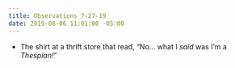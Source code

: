 ```yaml
---
title: Observations 7-27-19
date: 2019-08-06 11:01:00 -05:00
---
```


- The shirt at a thrift store that read, “No… what I *said* was I’m a *Thespian!*”